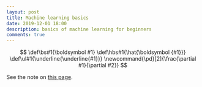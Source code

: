 ```yaml
---
layout: post
title: Machine learning basics 
date: 2019-12-01 18:00
description: basics of machine learning for beginners
comments: true
---
```

$$
\def\bs#1{\boldsymbol #1}
\def\hbs#1{\hat{\boldsymbol {#1}}}
\def\ul#1{\underline{\underline{#1}}}
\newcommand{\pd}[2]{\frac{\partial #1}{\partial #2}}
$$

See the note on <a href="https://hackmd.io/@wldeng/machine-learning-note" target="_blank">this page</a>.

